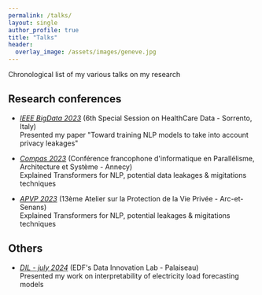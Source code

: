 ```yaml
---
permalink: /talks/
layout: single
author_profile: true
title: "Talks"
header:
  overlay_image: /assets/images/geneve.jpg
---
```


Chronological list of my various talks on my research

## Research conferences

- [*IEEE BigData 2023*](https://bigdataieee.org/BigData2023/)
(6th Special Session on HealthCare Data - Sorrento, Italy)\
Presented my paper "Toward training NLP models to take into account privacy leakages"

- [*Compas 2023*](https://2023.compas-conference.fr/)
(Conférence francophone d'informatique en Parallélisme, Architecture et Système - Annecy)\
Explained Transformers for NLP, potential data leakages & migitations techniques

- [*APVP 2023*](https://apvp23.sciencesconf.org/)
(13ème Atelier sur la Protection de la Vie Privée - Arc-et-Senans)\
Explained Transformers for NLP, potential leakages & migitations techniques

## Others

- [*DIL - july 2024*](https://www.edf.fr/groupe-edf/inventer-l-avenir-de-l-energie/rd-un-savoir-faire-mondial/rd-experience/univers-data-science-ia/le-data-innovation-lab-a-la-rd-d-edf)
(EDF's Data Innovation Lab - Palaiseau)\
Presented my work on interpretability of electricity load forecasting models
